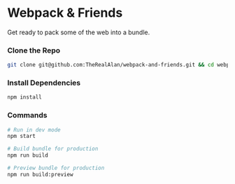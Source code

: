 # Webpack & Friends

Get ready to pack some of the web into a bundle.

### Clone the Repo
```bash
git clone git@github.com:TheRealAlan/webpack-and-friends.git && cd webpack-and-friends
```

### Install Dependencies
```bash
npm install
```

### Commands
```bash
# Run in dev mode
npm start

# Build bundle for production
npm run build

# Preview bundle for production
npm run build:preview
```